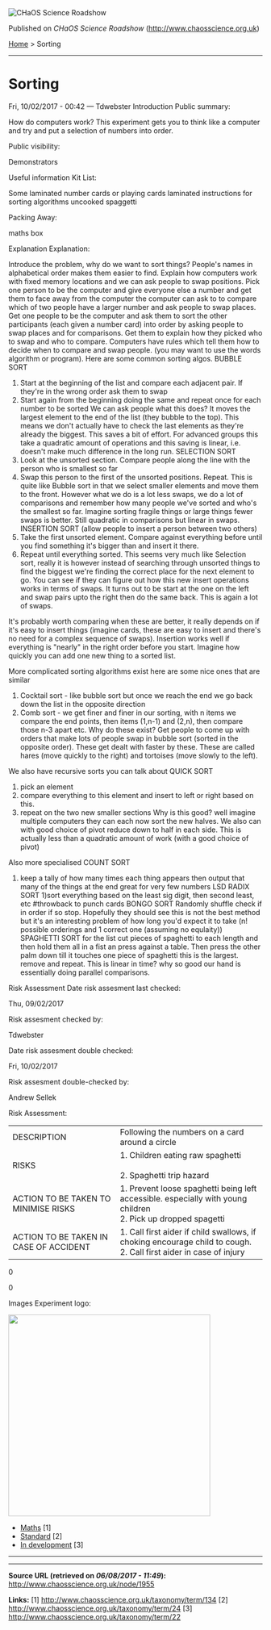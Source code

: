 <img src="http://www.chaosscience.org.uk/sites/default/files/garland_logo.png" alt="CHaOS Science Roadshow" id="logo" class="print-logo" />

Published on *CHaOS Science Roadshow* (<http://www.chaosscience.org.uk>)

[Home](http://www.chaosscience.org.uk/) &gt; Sorting

------------------------------------------------------------------------

Sorting
=======

<span class="submitted">Fri, 10/02/2017 - 00:42 — Tdwebster</span>
Introduction
Public summary: 

How do computers work? This experiment gets you to think like a computer and try and put a selection of numbers into order.

Public visibility: 

Demonstrators

Useful information
Kit List: 

Some laminated number cards or playing cards
laminated instructions for sorting algorithms
uncooked spaggetti

Packing Away: 

maths box

Explanation
Explanation: 

Introduce the problem, why do we want to sort things? People's names in alphabetical order makes them easier to find.
Explain how computers work with fixed memory locations and we can ask people to swap positions.
Pick one person to be the computer and give everyone else a number and get them to face away from the computer the computer can ask to to compare which of two people have a larger number and ask people to swap places.
Get one people to be the computer and ask them to sort the other participants (each given a number card) into order by asking people to swap places and for comparisons.
Get them to explain how they picked who to swap and who to compare.
Computers have rules which tell them how to decide when to compare and swap people. (you may want to use the words algorithm or program). Here are some common sorting algos.
BUBBLE SORT
1) Start at the beginning of the list and compare each adjacent pair. If they're in the wrong order ask them to swap
2) Start again from the beginning doing the same and repeat once for each number to be sorted
We can ask people what this does? It moves the largest element to the end of the list (they bubble to the top). This means we don't actually have to check the last elements as they're already the biggest. This saves a bit of effort. For advanced groups this take a quadratic amount of operations and this saving is linear, i.e. doesn't make much difference in the long run.
SELECTION SORT
1) Look at the unsorted section. Compare people along the line with the person who is smallest so far
2) Swap this person to the first of the unsorted positions. Repeat.
This is quite like Bubble sort in that we select smaller elements and move them to the front. However what we do is a lot less swaps, we do a lot of comparisons and remember how many people we've sorted and who's the smallest so far. Imagine sorting fragile things or large things fewer swaps is better. Still quadratic in comparisons but linear in swaps.
INSERTION SORT (allow people to insert a person between two others)
1) Take the first unsorted element. Compare against everything before until you find something it's bigger than and insert it there.
2) Repeat until everything sorted.
This seems very much like Selection sort, really it is however instead of searching through unsorted things to find the biggest we're finding the correct place for the next element to go. You can see if they can figure out how this new insert operations works in terms of swaps. It turns out to be start at the one on the left and swap pairs upto the right then do the same back. This is again a lot of swaps.

It's probably worth comparing when these are better, it really depends on if it's easy to insert things (imagine cards, these are easy to insert and there's no need for a complex sequence of swaps). Insertion works well if everything is "nearly" in the right order before you start. Imagine how quickly you can add one new thing to a sorted list.

More complicated sorting algorithms exist here are some nice ones that are similar
1) Cocktail sort - like bubble sort but once we reach the end we go back down the list in the opposite direction
2) Comb sort - we get finer and finer in our sorting, with n items we compare the end points, then items (1,n-1) and (2,n), then compare those n-3 apart etc.
Why do these exist? Get people to come up with orders that make lots of people swap in bubble sort (sorted in the opposite order). These get dealt with faster by these. These are called hares (move quickly to the right) and tortoises (move slowly to the left).

We also have recursive sorts you can talk about
QUICK SORT
1) pick an element
2) compare everything to this element and insert to left or right based on this.
3) repeat on the two new smaller sections
Why is this good? well imagine multiple computers they can each now sort the new halves. We also can with good choice of pivot reduce down to half in each side. This is actually less than a quadratic amount of work (with a good choice of pivot)

Also more specialised
COUNT SORT
1) keep a tally of how many times each thing appears then output that many of the things at the end
great for very few numbers
LSD RADIX SORT
1)sort everything based on the least sig digit, then second least, etc
\#throwback to punch cards
BONGO SORT
Randomly shuffle check if in order if so stop.
Hopefully they should see this is not the best method but it's an interesting problem of how long you'd expect it to take (n! possible orderings and 1 correct one (assuming no equlaity))
SPAGHETTI SORT
for the list cut pieces of spaghetti to each length and then hold them all in a fist an press against a table. Then press the other palm down till it touches one piece of spaghetti this is the largest. remove and repeat. This is linear in time? why so good our hand is essentially doing parallel comparisons.

Risk Assessment
Date risk assesment last checked: 

<span class="date-display-single">Thu, 09/02/2017</span>

Risk assesment checked by: 

Tdwebster

Date risk assesment double checked: 

<span class="date-display-single">Fri, 10/02/2017</span>

Risk assesment double-checked by: 

Andrew Sellek

Risk Assessment: 

<table>
<tbody>
<tr class="odd">
<td>DESCRIPTION</td>
<td>Following the numbers on a card around a circle</td>
</tr>
<tr class="even">
<td>RISKS</td>
<td>1. Children eating raw spaghetti<br />
<br />
2. Spaghetti trip hazard<br />
</td>
</tr>
<tr class="odd">
<td>ACTION TO BE TAKEN TO MINIMISE RISKS</td>
<td>1. Prevent loose spaghetti being left accessible. especially with young children<br />
2. Pick up dropped spagetti</td>
</tr>
<tr class="even">
<td>ACTION TO BE TAKEN IN CASE OF ACCIDENT</td>
<td>1. Call first aider if child swallows, if choking encourage child to cough.<br />
2. Call first aider in case of injury</td>
</tr>
</tbody>
</table>

0

0

Images
Experiment logo: 

<img src="http://www.chaosscience.org.uk/sites/default/files/imagefield_default_images/unknownexpt.png?1321624030" class="imagefield imagefield-field_experiment_logo" width="400" height="400" />

-   [Maths](http://www.chaosscience.org.uk/taxonomy/term/134) <span class="print-footnote">\[1\]</span>
-   [Standard](http://www.chaosscience.org.uk/taxonomy/term/24 "A standard CHaOS experiment, useable for all hands-on events.") <span class="print-footnote">\[2\]</span>
-   [In development](http://www.chaosscience.org.uk/taxonomy/term/22 "This experiment doesn't actually exist yet, but might in the future!") <span class="print-footnote">\[3\]</span>

****

------------------------------------------------------------------------

**Source URL (retrieved on *06/08/2017 - 11:49*):** <http://www.chaosscience.org.uk/node/1955>

**Links:**
\[1\] http://www.chaosscience.org.uk/taxonomy/term/134
\[2\] http://www.chaosscience.org.uk/taxonomy/term/24
\[3\] http://www.chaosscience.org.uk/taxonomy/term/22

